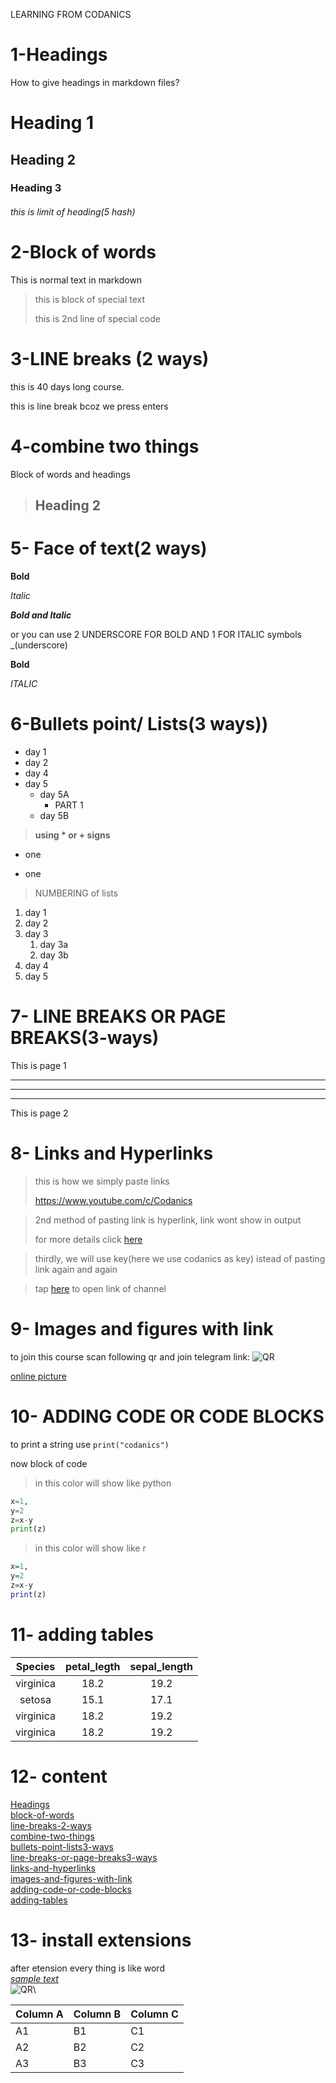 LEARNING FROM CODANICS
# 1-Headings
How to give headings in markdown files?
# Heading 1
## Heading 2
### Heading 3
###### this is limit of heading(5 hash) 

# 2-Block of words
This is normal text in markdown
> this is block of special text
>
> this is 2nd line of special code

# 3-LINE breaks (2 ways)
this is 40 days long course.

this is line break bcoz we press enters 
 
# 4-combine two things
Block of words and headings
> ## Heading 2

# 5- Face of text(2 ways)
**Bold**

*Italic*

***Bold and Italic***

or you can use 2 UNDERSCORE FOR BOLD AND 1 FOR ITALIC symbols
 _(underscore)

 __Bold__

 _ITALIC_

# 6-Bullets point/ Lists(3 ways))
- day 1
- day 2
- day 4
- day 5
    - day 5A
        - PART 1
    - day 5B      

>  __using  * or + signs__

* one 
+ one 

> NUMBERING of lists
1. day 1
2. day 2
3. day 3 
    1. day 3a
    2. day 3b        
4. day 4
2. day 5

# 7- LINE BREAKS OR PAGE BREAKS(3-ways)
This is page 1

---
___
***
This is page 2

# 8- Links and Hyperlinks
> this is how we simply paste links
>
> <https://www.youtube.com/c/Codanics>
 
> 2nd method of pasting link is hyperlink, link wont show in output 
>
> for more details click [here](https://www.youtube.com/c/Codanics)

> thirdly, we will use key(here we use codanics as key) istead of pasting link again and again

[codanics]:https://www.youtube.com/c/Codanics
> tap [here][Codanics] to open link of channel  

# 9- Images and figures with link
to join this course scan following qr and join telegram link:
![QR](qr.png)

[online picture](https://www.google.com/url?sa=i&url=https%3A%2F%2Fwww.youtube.com%2Fchannel%2FUCmNXJXWONLNF6bdftGY0Otw&psig=AOvVaw3Qiq2bw8lZQvN1coRkA2_O&ust=1641816992617000&source=images&cd=vfe&ved=0CAgQjRxqFwoTCJiEqIjTpPUCFQAAAAAdAAAAABAO)



# 10- ADDING CODE OR CODE BLOCKS
to print a string use `print("codanics")`

now block of code
> in this color will show like python
```python
x=1,
y=2
z=x-y
print(z)
```
> in this color will show like r
```r
x=1,
y=2
z=x-y
print(z)
```
 # 11- adding tables
 
 |Species | petal_legth | sepal_length|
 |:--------:|:-------------:|:-------------:|
 |virginica|18.2|19.2|
 |setosa|15.1|17.1|
 |virginica|18.2|19.2|
 |virginica|18.2|19.2|

# 12- content
[Headings](#1-headings) \
[block-of-words](#2-block-of-words) \
[line-breaks-2-ways](#3-line-breaks-2-ways)\
[combine-two-things](#4-combine-two-things)\
[bullets-point-lists3-ways](#6-bullets-point-lists3-ways)\
[line-breaks-or-page-breaks3-ways](#7--line-breaks-or-page-breaks3-ways)\
[links-and-hyperlinks](#8--links-and-hyperlinks)\
[images-and-figures-with-link](#9--images-and-figures-with-link)\
[adding-code-or-code-blocks](#10--adding-code-or-code-blocks)\
[adding-tables](#11--adding-tables)

# 13- install extensions
after  etension every thing is like word\
[_sample text_](https://www.google.com/search?q=codanics&sxsrf=AOaemvIZy_iHICcFipszfI-yiO2QlEzl0w:1641726657579&source=lnms&tbm=isch&sa=X&ved=2ahUKEwjfxPixxKT1AhWqzIUKHeZfDLkQ_AUoAnoECAEQBA&biw=1517&bih=631&dpr=0.9#imgrc=3ybSDvGtw2k-7M)\
![QR](qr.png)\

Column A | Column B | Column C
---------|----------|---------
 A1 | B1 | C1
 A2 | B2 | C2
 A3 | B3 | C3

